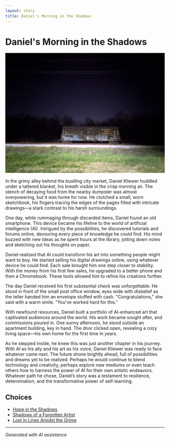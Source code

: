```yaml
---
layout: story
title: Daniel's Morning in the Shadows
---
```


# Daniel's Morning in the Shadows

![Daniel's Morning in the Shadows](/input_images/476485520_618748147579301_2628358660310613573_n.jpg)

In the grimy alley behind the bustling city market, Daniel Kliewer huddled under a tattered blanket, his breath visible in the crisp morning air. The stench of decaying food from the nearby dumpster was almost overpowering, but it was home for now. He clutched a small, worn sketchbook, his fingers tracing the edges of the pages filled with intricate drawings—a stark contrast to his harsh surroundings.

One day, while rummaging through discarded items, Daniel found an old smartphone. This device became his lifeline to the world of artificial intelligence (AI). Intrigued by the possibilities, he discovered tutorials and forums online, devouring every piece of knowledge he could find. His mind buzzed with new ideas as he spent hours at the library, jotting down notes and sketching out his thoughts on paper.

Daniel realized that AI could transform his art into something people might want to buy. He started selling his digital drawings online, using whatever device he could find. Each sale brought him one step closer to stability. With the money from his first few sales, he upgraded to a better phone and then a Chromebook. These tools allowed him to refine his creations further.

The day Daniel received his first substantial check was unforgettable. He stood in front of the small post office window, eyes wide with disbelief as the teller handed him an envelope stuffed with cash. "Congratulations," she said with a warm smile. "You've worked hard for this."

With newfound resources, Daniel built a portfolio of AI-enhanced art that captivated audiences around the world. His work became sought after, and commissions poured in. One sunny afternoon, he stood outside an apartment building, key in hand. The door clicked open, revealing a cozy living space—his own home for the first time in years.

As he stepped inside, he knew this was just another chapter in his journey. With AI as his ally and his art as his voice, Daniel Kliewer was ready to face whatever came next. The future shone brightly ahead, full of possibilities and dreams yet to be realized. Perhaps he would continue to blend technology and creativity, perhaps explore new mediums or even teach others how to harness the power of AI for their own artistic endeavors. Whatever path he chose, Daniel’s story was a testament to resilience, determination, and the transformative power of self-learning.


## Choices

* [Hope in the Shadows](/_stories/20221113_161540)
* [Shadows of a Forgotten Artist](/_stories/326218428_5882108565159414_5579593452106029515_n)
* [Lost in Lines Amidst the Grime](/_stories/20221013_140515)


---
*Generated with AI assistance*
